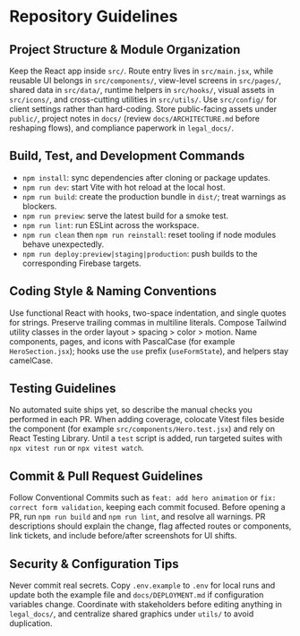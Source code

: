 # Repository Guidelines

## Project Structure & Module Organization
Keep the React app inside `src/`. Route entry lives in `src/main.jsx`, while reusable UI belongs in `src/components/`, view-level screens in `src/pages/`, shared data in `src/data/`, runtime helpers in `src/hooks/`, visual assets in `src/icons/`, and cross-cutting utilities in `src/utils/`. Use `src/config/` for client settings rather than hard-coding. Store public-facing assets under `public/`, project notes in `docs/` (review `docs/ARCHITECTURE.md` before reshaping flows), and compliance paperwork in `legal_docs/`.

## Build, Test, and Development Commands
- `npm install`: sync dependencies after cloning or package updates.
- `npm run dev`: start Vite with hot reload at the local host.
- `npm run build`: create the production bundle in `dist/`; treat warnings as blockers.
- `npm run preview`: serve the latest build for a smoke test.
- `npm run lint`: run ESLint across the workspace.
- `npm run clean` then `npm run reinstall`: reset tooling if node modules behave unexpectedly.
- `npm run deploy:preview|staging|production`: push builds to the corresponding Firebase targets.

## Coding Style & Naming Conventions
Use functional React with hooks, two-space indentation, and single quotes for strings. Preserve trailing commas in multiline literals. Compose Tailwind utility classes in the order layout > spacing > color > motion. Name components, pages, and icons with PascalCase (for example `HeroSection.jsx`); hooks use the `use` prefix (`useFormState`), and helpers stay camelCase.

## Testing Guidelines
No automated suite ships yet, so describe the manual checks you performed in each PR. When adding coverage, colocate Vitest files beside the component (for example `src/components/Hero.test.jsx`) and rely on React Testing Library. Until a `test` script is added, run targeted suites with `npx vitest run` or `npx vitest watch`.

## Commit & Pull Request Guidelines
Follow Conventional Commits such as `feat: add hero animation` or `fix: correct form validation`, keeping each commit focused. Before opening a PR, run `npm run build` and `npm run lint`, and resolve all warnings. PR descriptions should explain the change, flag affected routes or components, link tickets, and include before/after screenshots for UI shifts.

## Security & Configuration Tips
Never commit real secrets. Copy `.env.example` to `.env` for local runs and update both the example file and `docs/DEPLOYMENT.md` if configuration variables change. Coordinate with stakeholders before editing anything in `legal_docs/`, and centralize shared graphics under `utils/` to avoid duplication.
